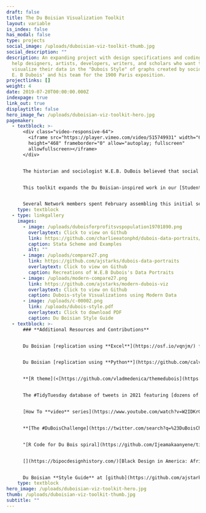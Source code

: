 ```yaml
---
draft: false
title: The Du Boisian Visualization Toolkit
layout: variable
is_index: false
has_modal: false
type: projects
social_image: /uploads/duboisian-viz-toolkit-thumb.jpg
social_description: ""
description: An expanding project with design specifications and coding tools to
  help designers, artists, developers, writers, and scholars who want to
  visualize their data in the "Dubois Style" of graphs created by sociologist W.
  E. B Dubois' and his team for the 1900 Paris exposition.
projectlinks: []
weight: 4
date: 2019-07-20T00:00:00.000Z
indexpage: true
link_out: true
displaytitle: false
hero_image_fw: /uploads/duboisian-viz-toolkit-hero.jpg
pagemaker:
  - textblock: >-
      <div class="video-responsive-64">
        <iframe src="https://player.vimeo.com/video/515749931" width="640"
        height="468" frameborder="0" allow="autoplay; fullscreen"
        allowfullscreen></iframe>
      </div>


      The historian and sociologist W.E.B. DuBois believed that social science data should be evocative. In the 2018 essay collection *W.E.B. Du Bois’s Data Portraits: Visualizing Black America*, architecture scholar Mabel O. Wilson describes how Du Bois used infographics and various artistic media to counter assertions by Georg Wilhelm Friedrich Hegel that Africans were “incapable of any development of culture” and that the black experience was characterized by “sensuous arbitrariness.” In the same volume, designer Silas Munro explains just how important the arts were for Du Bois’s scientific argument: “The Du Bois infographics were published twenty years before the founding of Bauhaus,” and their modular style predated “the rise of dominant European avant-garde movements… considered to have their origins in Russian constructivism, De Stijl, and Italian futurism.” Du Bois’s charts are both scientific and evocative. And they are provocative. They draw in viewers to study them, to make new insights, to raise new questions, and to take positive action.


      This toolkit expands the Du Boisian-inspired work in our [Student Debt Initiative](https://www.dignityanddebt.org/projects/student-debt-initiative/). As part of that project, the Dignity and Network and the **[VizE Lab](https://vizelab.princeton.edu/)** at Princeton adopted the style of Du Bois in a series of charts "[The Problem of the Colored Lines](https://www.dignityanddebt.org/projects/student-debt-racial-disparities/)" and an [interactive student loan re-calculator](https://www.dignityanddebt.org/projects/student-debt-calculator/) that depict contemporary research on how racial color lines organize data on student loan debt. 


      Several Network members spent February assembling this initial set of tools to honor Black History Month 2021. These tools offer design specifications and coding tools to help designers, artists, developers, writers, and scholars who want to visualize their data in the "Dubois Style" of graphs created by sociologist W. E. B Dubois' and his team for the 1900 Paris exposition.
    type: textblock
  - type: linkgallery
    images:
      - image: /uploads/duboisforprofitsvspopulation19701890.png
        overlaytext: Click to view on Github
        link: https://github.com/charlieeatonphd/dubois-data-portraits/tree/master/statascheme
        caption: Stata Scheme and Examples
        alt: ""
      - image: /uploads/compare27.png
        link: https://github.com/ajstarks/dubois-data-portraits
        overlaytext: Click to view on Github
        caption: Recreations of W.E.B Dubois's Data Portraits
      - image: /uploads/modern-compare27.png
        link: https://github.com/ajstarks/modern-dubois-viz
        overlaytext: Click to view on Github
        caption: Dubois-style Visualizations using Modern Data
      - image: /uploads/c-00002.png
        link: /uploads/dubois-style.pdf
        overlaytext: Click to download PDF
        caption: Du Boisian Style Guide
  - textblock: >-
      ### **Additional Resources and Contributions**


      Du Boisian [replication using **Excel**](https://osf.io/vqnjm/) from Philip Cohen


      Du Boisian [replication using **Python**](https://github.com/calvarez55/duboischallenge/blob/main/Challenge1.ipynb) from Camila Alvarez


      **[R theme](<[https://github.com/vladmedenica/themedubois](https://github.com/vladmedenica/themedubois "https://github.com/vladmedenica/themedubois">)** from Vlad Enrique Medenica [](https://github.com/vladmedenica/themedubois "https\://github.com/vladmedenica/themedubois")


      The #TidyTuesday database of tweets in 2021 featuring [dozens of images and links to **R code**](<[https://www.notion.so/8cfed86c707e4974b2f483716c35bac3?v=94b0d46822234f899b6206a3bec5c767](https://www.notion.so/8cfed86c707e4974b2f483716c35bac3?v=94b0d46822234f899b6206a3bec5c767 "https://www.notion.so/8cfed86c707e4974b2f483716c35bac3?v=94b0d46822234f899b6206a3bec5c767")>) for Du Boisian replications. [](https://www.notion.so/8cfed86c707e4974b2f483716c35bac3?v=94b0d46822234f899b6206a3bec5c767 "https\://www.notion.so/8cfed86c707e4974b2f483716c35bac3?v=94b0d46822234f899b6206a3bec5c767")


      [How To **video** series](https://www.youtube.com/watch?v=W2IDKrGaYJU&feature=youtu.be) for Du Boisian Data Viz in **Tableau**[](https://www.youtube.com/watch?v=W2IDKrGaYJU&feature=youtu.be)


      **[The #DuBoisChallenge](https://twitter.com/search?q=%23DuBoisChallenge&src=recent_search_click)** on Twitter


      "[R Code for Du Bois spiral](https://github.com/Ijeamakaanyene/tidytuesday/blob/master/scripts/2021_06_dubois_data.Rmd) by Ijeamaka Anyene"


      [](https://bipocdesignhistory.com/)[Black Design in America: African Americans and the African Diaspora in Graphic Design](https://bipocdesignhistory.com/)


      Du Boisian **Style Guide** at [github](https://github.com/ajstarks/dubois-data-portraits/blob/master/dubois-style.pdf) from AJ Starks (see above)
    type: textblock
hero_image: /uploads/duboisian-viz-toolkit-hero.jpg
thumb: /uploads/duboisian-viz-toolkit-thumb.jpg
subtitle: ""
---
```

